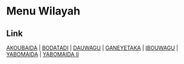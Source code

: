 # Menu Wilayah

## Link

[AKOUBAIDA](https://github.com/gigit-pemilu/pemilu-2024-94-papua-tengah/tree/main/pileg-dpr/hitung-suara/sub/94-papua-tengah/sub/03-paniai/sub/24-fajar-timur/sub/2002-akoubaida)
 | 
[BODATADI](https://github.com/gigit-pemilu/pemilu-2024-94-papua-tengah/tree/main/pileg-dpr/hitung-suara/sub/94-papua-tengah/sub/03-paniai/sub/24-fajar-timur/sub/2006-bodatadi)
 | 
[DAUWAGU](https://github.com/gigit-pemilu/pemilu-2024-94-papua-tengah/tree/main/pileg-dpr/hitung-suara/sub/94-papua-tengah/sub/03-paniai/sub/24-fajar-timur/sub/2003-dauwagu)
 | 
[GANEYETAKA](https://github.com/gigit-pemilu/pemilu-2024-94-papua-tengah/tree/main/pileg-dpr/hitung-suara/sub/94-papua-tengah/sub/03-paniai/sub/24-fajar-timur/sub/2004-ganeyetaka)
 | 
[IBOUWAGU](https://github.com/gigit-pemilu/pemilu-2024-94-papua-tengah/tree/main/pileg-dpr/hitung-suara/sub/94-papua-tengah/sub/03-paniai/sub/24-fajar-timur/sub/2007-ibouwagu)
 | 
[YABOMAIDA](https://github.com/gigit-pemilu/pemilu-2024-94-papua-tengah/tree/main/pileg-dpr/hitung-suara/sub/94-papua-tengah/sub/03-paniai/sub/24-fajar-timur/sub/2001-yabomaida)
 | 
[YABOMAIDA II](https://github.com/gigit-pemilu/pemilu-2024-94-papua-tengah/tree/main/pileg-dpr/hitung-suara/sub/94-papua-tengah/sub/03-paniai/sub/24-fajar-timur/sub/2005-yabomaida-ii)

